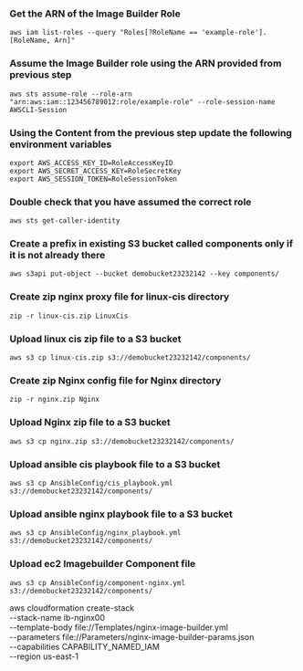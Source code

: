 ### Get the ARN of the Image Builder Role
```
aws iam list-roles --query "Roles[?RoleName == 'example-role'].[RoleName, Arn]"
```

### Assume the Image Builder role using the ARN provided from previous step
```
aws sts assume-role --role-arn "arn:aws:iam::123456789012:role/example-role" --role-session-name AWSCLI-Session
```

### Using the Content from the previous step update the following environment variables
```
export AWS_ACCESS_KEY_ID=RoleAccessKeyID
export AWS_SECRET_ACCESS_KEY=RoleSecretKey
export AWS_SESSION_TOKEN=RoleSessionToken
```

### Double check that you have assumed the correct role
```
aws sts get-caller-identity
```

### Create a prefix in existing S3 bucket called components only if it is not already there
```
aws s3api put-object --bucket demobucket23232142 --key components/
```


### Create zip nginx proxy file for linux-cis directory
```
zip -r linux-cis.zip LinuxCis
```

### Upload linux cis zip file to a S3 bucket
```
aws s3 cp linux-cis.zip s3://demobucket23232142/components/
```


### Create zip Nginx config file for Nginx directory
```
zip -r nginx.zip Nginx
```

### Upload Nginx zip file to a S3 bucket
```
aws s3 cp nginx.zip s3://demobucket23232142/components/
```

### Upload ansible cis playbook file to a S3 bucket
```
aws s3 cp AnsibleConfig/cis_playbook.yml s3://demobucket23232142/components/
```

### Upload ansible nginx playbook file to a S3 bucket
```
aws s3 cp AnsibleConfig/nginx_playbook.yml s3://demobucket23232142/components/
```


### Upload ec2 Imagebuilder Component file
```
aws s3 cp AnsibleConfig/component-nginx.yml s3://demobucket23232142/components/
```

aws cloudformation create-stack \
--stack-name ib-nginx00 \
--template-body file://Templates/nginx-image-builder.yml \
--parameters file://Parameters/nginx-image-builder-params.json \
--capabilities CAPABILITY_NAMED_IAM \
--region us-east-1
